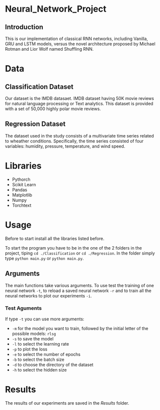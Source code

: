 # Neural_Network_Project
## Introduction
This is our implementation of classical RNN networks,
including Vanilla, GRU and LSTM models, versus the novel architecture proposed by
Michael Rotman and Lior Wolf named Shuffling RNN.

# Data
## Classification Dataset
Our dataset is the IMDB datasaet.
IMDB dataset having 50K movie reviews for natural language processing or Text analytics.
This dataset is provided with a set of 50,000 highly polar movie reviews.
## Regression Dataset
The dataset used in the study consists of a multivariate time series related to wheather
conditions. Specifically, the time series consisted of four variables: humidity, pressure,
temperature, and wind speed.

# Libraries
* Pythorch
* Scikit Learn
* Pandas
* Matplotlib
* Numpy
* Torchtext
# Usage

Before to start install all the libraries listed before.

To start the program you have to be in the one of the 2 folders in the project, tiping `cd ./Classification` or `cd ./Regression`.
In the folder simply type `python main.py` or `python main.py`. 

## Arguments
The main functions take various arguments. To use test the training of one neural network `-t`, to reload a saved neural network `-r` and to train all the neural networks to plot our experiments `-i`.

### Test Aguments
If type `-t` you can use more arguments:

* `-m` for the model you want to train, followed by the initial letter of the possible models: `rlsg`
* `-s` to save the model
* `-l` to select the learning rate
* `-p` to plot the loss
* `-e` to select the number of epochs
* `-b` to select the batch size
* `-d` to choose the directory of the dataset
* `-h` to select the hidden size

# Results
The results of our experiments are saved in the *Results* folder.